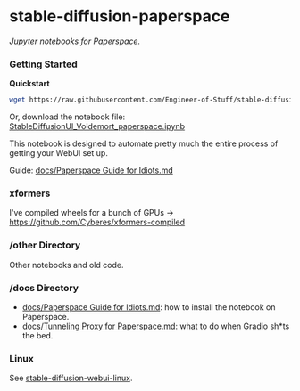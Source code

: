 # stable-diffusion-paperspace

_Jupyter notebooks for Paperspace._

### Getting Started

**Quickstart**
```bash
wget https://raw.githubusercontent.com/Engineer-of-Stuff/stable-diffusion-paperspace/master/StableDiffusionUI_Voldemort_paperspace.ipynb
```

Or, download the notebook file: [StableDiffusionUI_Voldemort_paperspace.ipynb](https://github.com/Engineer-of-Stuff/stable-diffusion-paperspace/blob/master/StableDiffusionUI_Voldemort_paperspace.ipynb)

This notebook is designed to automate pretty much the entire process of getting your WebUI set up.

Guide: [docs/Paperspace Guide for Idiots.md](https://github.com/Engineer-of-Stuff/stable-diffusion-paperspace/blob/main/docs/Paperspace%20Guide%20for%20Idiots.md)

### xformers

I've compiled wheels for a bunch of GPUs → https://github.com/Cyberes/xformers-compiled

### /other Directory

Other notebooks and old code.

### /docs Directory
- [docs/Paperspace Guide for Idiots.md](https://github.com/Engineer-of-Stuff/stable-diffusion-paperspace/blob/main/docs/Paperspace%20Guide%20for%20Idiots.md): how to install the notebook on Paperspace.
- [docs/Tunneling Proxy for Paperspace.md](https://github.com/Engineer-of-Stuff/stable-diffusion-paperspace/blob/master/docs/Tunneling%20Proxy%20for%20Paperspace.md): what to do when Gradio sh*ts the bed.

### Linux

See [stable-diffusion-webui-linux](https://github.com/Cyberes/stable-diffusion-webui-linux).
